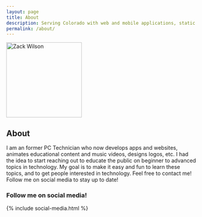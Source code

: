 ```yaml
---
layout: page
title: About
description: Serving Colorado with web and mobile applications, static websites, front-end user interfaces for existing systems, search engine optimization, and more.
permalink: /about/
---
```


<img itemprop="image" style="width: 200px;" class="img-rounded" src="{{site.author_image}}" alt="Zack Wilson">

## About

I am an former PC Technician who now develops apps and websites, animates educational content and music videos, designs logos, etc. I had the idea to start reaching out to educate the public on beginner to advanced topics in technology. My goal is to make it easy and fun to learn these topics, and to get people interested in technology. Feel free to contact me! Follow me on social media to stay up to date!

### Follow me on social media!
<div class="social-media-parent">
	{% include social-media.html %}
</div>